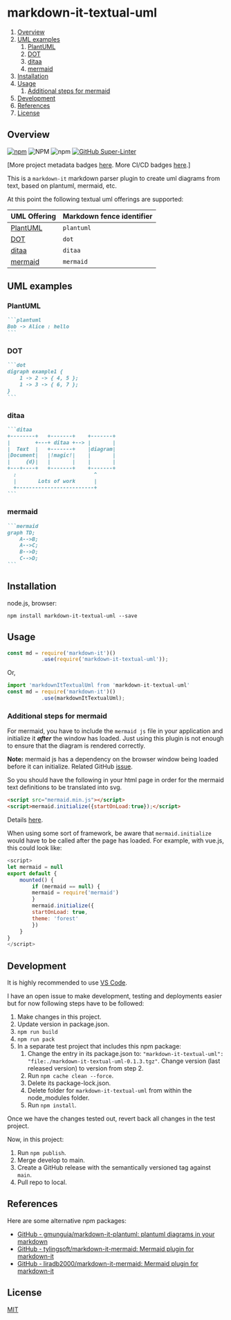 # markdown-it-textual-uml

1. [Overview](#overview)
2. [UML examples](#uml-examples)
   1. [PlantUML](#plantuml)
   2. [DOT](#dot)
   3. [ditaa](#ditaa)
   4. [mermaid](#mermaid)
3. [Installation](#installation)
4. [Usage](#usage)
   1. [Additional steps for mermaid](#additional-steps-for-mermaid)
5. [Development](#development)
6. [References](#references)
7. [License](#license)

## Overview

[![npm](https://img.shields.io/npm/v/markdown-it-textual-uml)](https://www.npmjs.com/package/markdown-it-textual-uml)
![NPM](https://img.shields.io/npm/l/markdown-it-textual-uml)
![npm](https://img.shields.io/npm/dw/markdown-it-textual-uml)
[![GitHub Super-Linter](https://github.com/manastalukdar/markdown-it-textual-uml/workflows/Lint%20Code%20Base/badge.svg)](https://github.com/marketplace/actions/super-linter)

[More project metadata badges [here](./documentation/project/metadata.md). More CI/CD badges [here](./documentation/development/ci-cd.md#current-status).]

This is a `markdown-it` markdown parser plugin to create uml diagrams from text, based on plantuml, mermaid, etc.

At this point the following textual uml offerings are supported:

| UML Offering                                                | Markdown fence identifier |
| ----------------------------------------------------------- | ------------------------- |
| [PlantUML](http://plantuml.com/)                            | `plantuml`                |
| [DOT](https://graphviz.gitlab.io/_pages/doc/info/lang.html) | `dot`                     |
| [ditaa](http://ditaa.sourceforge.net/)                      | `ditaa`                   |
| [mermaid](https://github.com/knsv/mermaid)                  | `mermaid`                 |

## UML examples

### PlantUML

````markdown
```plantuml
Bob -> Alice : hello
```
````

### DOT

````markdown
```dot
digraph example1 {
    1 -> 2 -> { 4, 5 };
    1 -> 3 -> { 6, 7 };
}
```
````

### ditaa

````markdown
```ditaa
+--------+   +-------+    +-------+
|        +---+ ditaa +--> |       |
|  Text  |   +-------+    |diagram|
|Document|   |!magic!|    |       |
|     {d}|   |       |    |       |
+---+----+   +-------+    +-------+
  :                         ^
  |       Lots of work      |
  +-------------------------+
```
````

### mermaid

````markdown
```mermaid
graph TD;
    A-->B;
    A-->C;
    B-->D;
    C-->D;
```
````

## Installation

node.js, browser:

```text
npm install markdown-it-textual-uml --save
```

## Usage

```javascript
const md = require('markdown-it')()
           .use(require('markdown-it-textual-uml'));
```

Or,

```javascript
import 'markdownItTextualUml from 'markdown-it-textual-uml'
const md = require('markdown-it')()
           .use(markdownItTextualUml);
```

### Additional steps for mermaid

For mermaid, you have to include the `mermaid js` file in your application and initialize it **_after_** the window has loaded. Just using this plugin is not enough to ensure that the diagram is rendered correctly.

**Note:** mermaid js has a dependency on the browser window being loaded before it can initialize. Related GitHub [issue](https://github.com/knsv/mermaid/issues/485).

So you should have the following in your html page in order for the mermaid text definitions to be translated into svg.

```html
<script src="mermaid.min.js"></script>
<script>mermaid.initialize({startOnLoad:true});</script>
```

Details [here](https://mermaidjs.github.io/#/usage?id=simple-usage-on-a-web-page).

When using some sort of framework, be aware that `mermaid.initialize` would have to be called after the page has loaded. For example, with vue.js, this could look like:

```javascript
<script>
let mermaid = null
export default {
    mounted() {
        if (mermaid == null) {
        mermaid = require('mermaid')
        }
        mermaid.initialize({
        startOnLoad: true,
        theme: 'forest'
        })
    }
}
</script>
```

## Development

It is highly recommended to use [VS Code](https://code.visualstudio.com/).

I have an open issue to make development, testing and deployments easier but for now following steps have to be followed:

1. Make changes in this project.
2. Update version in package.json.
3. `npm run build`
4. `npm run pack`
5. In a separate test project that includes this npm package:
   1. Change the entry in its package.json to: `"markdown-it-textual-uml": "file:./markdown-it-textual-uml-0.1.3.tgz"`. Change version (last released version) to version from step 2.
   2. Run `npm cache clean --force`.
   3. Delete its package-lock.json.
   4. Delete folder for `markdown-it-textual-uml` from within the node_modules folder.
   5. Run `npm install`.

Once we have the changes tested out, revert back all changes in the test project.

Now, in this project:

1. Run `npm publish`.
2. Merge develop to main.
3. Create a GitHub release with the semantically versioned tag against `main`.
4. Pull repo to local.

## References

Here are some alternative npm packages:

- [GitHub - gmunguia/markdown-it-plantuml: plantuml diagrams in your markdown](https://github.com/gmunguia/markdown-it-plantuml)
- [GitHub - tylingsoft/markdown-it-mermaid: Mermaid plugin for markdown-it](https://github.com/tylingsoft/markdown-it-mermaid)
- [GitHub - liradb2000/markdown-it-mermaid: Mermaid plugin for markdown-it](https://github.com/liradb2000/markdown-it-mermaid)

## License

[MIT](https://github.com/manastalukdar/markdown-it-textual-uml/blob/main/LICENSE)
